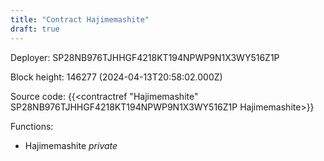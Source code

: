 ```yaml
---
title: "Contract Hajimemashite"
draft: true
---
```

Deployer: SP28NB976TJHHGF4218KT194NPWP9N1X3WY516Z1P


 



Block height: 146277 (2024-04-13T20:58:02.000Z)

Source code: {{<contractref "Hajimemashite" SP28NB976TJHHGF4218KT194NPWP9N1X3WY516Z1P Hajimemashite>}}

Functions:

* Hajimemashite _private_
